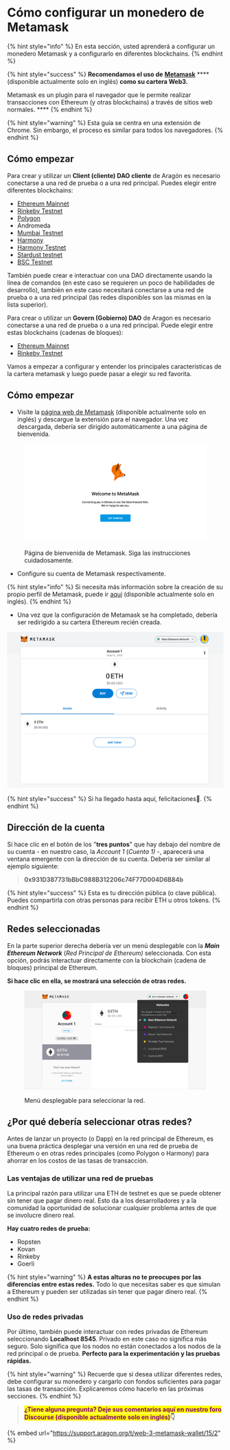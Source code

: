 # Cómo configurar un monedero de Metamask

{% hint style="info" %}
En esta sección, usted aprenderá a configurar un monedero Metamask y a configurarlo en diferentes blockchains.
{% endhint %}

{% hint style="success" %}
**Recomendamos el uso de** [**Metamask**](https://metamask.io) **** (disponible actualmente solo en inglés) **como su cartera Web3.**

Metamask es un plugin para el navegador que le permite realizar transacciones con Ethereum (y otras blockchains) a través de sitios web normales. \*\*\*\*
{% endhint %}

{% hint style="warning" %}
Esta guía se centra en una extensión de Chrome. Sin embargo, el proceso es similar para todos los navegadores.
{% endhint %}

## Cómo empezar <a href="#getting-started" id="getting-started"></a>

Para crear y utilizar un **Client (cliente) DAO cliente** de Aragón es necesario conectarse a una red de prueba o a una red principal. Puedes elegir entre diferentes blockchains:

* [Ethereum Mainnet](getting-started-with-ethereum.md)
* [Rinkeby Testnet](getting-started-with-rinkeby-testnet.md)
* [Polygon](getting-started-with-polygon.md)
* Andromeda
* [Mumbai Testnet](getting-started-with-mumbai-testnet.md)
* [Harmony](getting-started-with-harmony.md)
* [Harmony Testnet](getting-started-with-harmony-testnet.md)
* [Stardust testnet](getting-started-with-metis-andromeda.md)
* [BSC Testnet](getting-started-with-bsc-testnet.md)

También puede crear e interactuar con una DAO directamente usando la línea de comandos (en este caso se requieren un poco de habilidades de desarrollo), también en este caso necesitará conectarse a una red de prueba o a una red principal (las redes disponibles son las mismas en la lista superior).

Para crear o utilizar un **Govern (Gobierno) DAO** de Aragon es necesario conectarse a una red de prueba o a una red principal. Puede elegir entre estas blockchains (cadenas de bloques):

* [Ethereum Mainnet](getting-started-with-ethereum.md)
* [Rinkeby Testnet](getting-started-with-rinkeby-testnet.md)

Vamos a empezar a configurar y entender los principales caracteristicas de la cartera metamask y luego puede pasar a elegir su red favorita.

## Cómo empezar <a href="#getting-started" id="getting-started"></a>

* Visite la [página web de Metamask](https://metamask.io/) (disponible actualmente solo en inglés) y descargue la extensión para el navegador. Una vez descargada, debería ser dirigido automáticamente a una página de bienvenida.

<figure><img src="../../.gitbook/assets/m-0.png" alt=""><figcaption><p>Página de bienvenida de Metamask. Siga las instrucciones cuidadosamente.</p></figcaption></figure>

* Configure su cuenta de Metamask respectivamente.

{% hint style="info" %}
Si necesita más información sobre la creación de su propio perfil de Metamask, puede ir [aquí](https://docs.polygon.technology/docs/develop/metamask/hello/) (disponible actualmente solo en inglés).
{% endhint %}

* Una vez que la configuración de Metamask se ha completado, debería ser redirigido a su cartera Ethereum recién creada.

![Cuenta Metamask](<../../.gitbook/assets/mm account (1).png>)

{% hint style="success" %}
Si ha llegado hasta aquí, felicitaciones🎉.
{% endhint %}

## Dirección de la cuenta <a href="#account-address" id="account-address"></a>

Si hace clic en el botón de los "**tres puntos**" que hay debajo del nombre de su cuenta - en nuestro caso, la _Account 1_ (_Cuenta 1)_ -, aparecerá una ventana emergente con la dirección de su cuenta. Debería ser similar al ejemplo siguiente:

> **0x931D387731bBbC988B312206c74F77D004D6B84b**

{% hint style="success" %}
Esta es tu dirección pública (o clave pública). Puedes compartirla con otras personas para recibir ETH u otros tokens.
{% endhint %}

## Redes seleccionadas <a href="#selected-networks" id="selected-networks"></a>

En la parte superior derecha debería ver un menú desplegable con la _**Main Ethereum Network**_ (_Red Principal de Ethereum)_ seleccionada. Con esta opción, podrás interactuar directamente con la blockchain (cadena de bloques) principal de Ethereum.

**Si hace clic en ella, se mostrará una selección de otras redes.**

<figure><img src="../../.gitbook/assets/m-2 (1).png" alt=""><figcaption><p>Menú desplegable para seleccionar la red.</p></figcaption></figure>

## ¿Por qué debería seleccionar otras redes?

Antes de lanzar un proyecto (o Dapp) en la red principal de Ethereum, es una buena práctica desplegar una versión en una red de prueba de Ethereum o en otras redes principales (como Polygon o Harmony) para ahorrar en los costos de las tasas de transacción.

### Las ventajas de utilizar una red de pruebas

La principal razón para utilizar una ETH de testnet es que se puede obtener sin tener que pagar dinero real. Esto da a los desarrolladores y a la comunidad la oportunidad de solucionar cualquier problema antes de que se involucre dinero real.

**Hay cuatro redes de prueba:**

* Ropsten
* Kovan
* Rinkeby
* Goerli

{% hint style="warning" %}
**A estas alturas no te preocupes por las diferencias entre estas redes.** Todo lo que necesitas saber es que simulan a Ethereum y pueden ser utilizadas sin tener que pagar dinero real.
{% endhint %}

### Uso de redes privadas

Por último, también puede interactuar con redes privadas de Ethereum seleccionando **Localhost 8545**. Privado en este caso no significa más seguro. Solo significa que los nodos no están conectados a los nodos de la red principal o de prueba. **Perfecto para la experimentación y las pruebas rápidas.**

{% hint style="warning" %}
Recuerde que si desea utilizar diferentes redes, debe configurar su monedero y cargarlo con fondos suficientes para pagar las tasas de transacción. Explicaremos cómo hacerlo en las próximas secciones.
{% endhint %}

> <mark style="color:purple;">**¿Tiene alguna pregunta? Deje sus comentarios aquí en nuestro foro Discourse (disponible actualmente solo en inglés)**</mark>**👇**

{% embed url="https://support.aragon.org/t/web-3-metamask-wallet/15/2" %}
